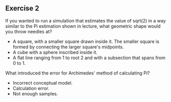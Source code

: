 ## Exercise 2

If you wanted to run a simulation that estimates the value of sqrt(2) in a way similar to the Pi estimation shown in lecture, what geometric shape would you throw needles at?

- A square, with a smaller square drawn inside it. The smaller square is formed by connecting the larger square's midpoints.
- A cube with a sphere inscribed inside it.
- A flat line ranging from 1 to root 2 and with a subsection that spans from 0 to 1.


What introduced the error for Archimedes' method of calculating Pi?

- Incorrect conceptual model.
- Calculation error.
- Not enough samples.
